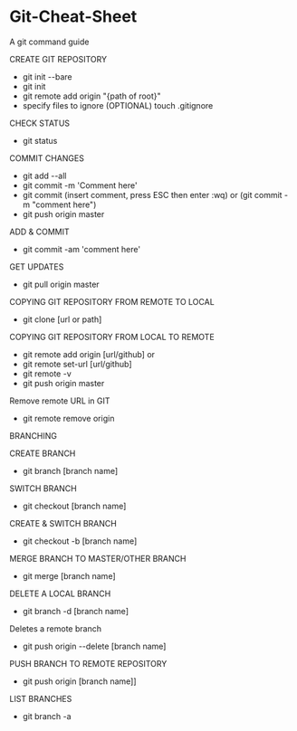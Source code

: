 # Git-Cheat-Sheet
A git command guide

CREATE GIT REPOSITORY
* git init --bare
* git init
* git remote add origin "{path of root}"
* specify files to ignore (OPTIONAL) touch .gitignore


CHECK STATUS
* git status


COMMIT CHANGES
* git add --all
* git commit -m 'Comment here'
* git commit (insert comment, press ESC then enter :wq) or (git commit -m "comment here")
* git push origin master


ADD & COMMIT 
* git commit -am 'comment here'


GET UPDATES
* git pull origin master


COPYING GIT REPOSITORY FROM  REMOTE TO LOCAL
* git clone [url or path]


COPYING GIT REPOSITORY FROM  LOCAL TO REMOTE
* git remote add origin [url/github] or
* git remote set-url [url/github]
* git remote -v
* git push origin master


Remove remote URL in GIT
* git remote remove origin


BRANCHING


CREATE BRANCH
* git branch [branch name]


SWITCH BRANCH
* git checkout [branch name]


CREATE & SWITCH BRANCH
* git checkout -b [branch name]


MERGE BRANCH TO MASTER/OTHER BRANCH
* git merge [branch name]


DELETE A LOCAL BRANCH
* git branch -d [branch name]


Deletes a remote branch
* git push origin --delete [branch name]


PUSH BRANCH TO REMOTE REPOSITORY
* git push origin [branch name]]


LIST BRANCHES
* git branch -a




